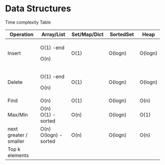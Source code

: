 # Data Structures

Time complexity Table



<table><thead><tr><th width="206">Operation</th><th width="155">Array/List</th><th width="128">Set/Map/Dict</th><th width="144">SortedSet</th><th>Heap</th></tr></thead><tbody><tr><td>Insert</td><td><p>O(1) -end</p><p>O(n) </p></td><td>O(1)</td><td>O(logn)</td><td>O(logn)</td></tr><tr><td>Delete</td><td><p>O(1) -end</p><p>O(n) </p></td><td>O(1)</td><td>O(logn)</td><td>O(logn)</td></tr><tr><td>Find</td><td>O(n)</td><td>O(1)</td><td>O(logn)</td><td>O(n)</td></tr><tr><td>Max/Min</td><td>O(n)<br>O(1) - sorted</td><td>O(n)</td><td>O(logn)</td><td>O(1)</td></tr><tr><td>next greater / smaller</td><td>O(n) <br>O(logn) - sorted</td><td>O(n)</td><td>O(logn)</td><td>O(n)</td></tr><tr><td>Top k elements</td><td></td><td></td><td></td><td></td></tr></tbody></table>
